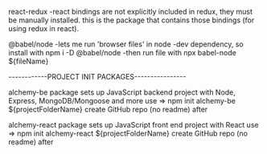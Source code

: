 react-redux
  -react bindings are not explicitly included in redux, they must be manually  installed. this is the package that contains those bindings (for using    redux in react).

@babel/node
  -lets me run 'browser files' in node
  -dev dependency, so install with npm i -D @babel/node
  -then run file with npx babel-node ${fileName}

------------PROJECT INIT PACKAGES----------------

  alchemy-be
    package sets up JavaScript backend project with Node, Express, MongoDB/Mongoose and more
    use => npm init alchemy-be ${projectFolderName}
    create GitHub repo (no readme) after
  
  alchemy-react
    package sets up JavaScript front end project with React
    use => npm init alchemy-react ${projectFolderName}
    create GitHub repo (no readme) after